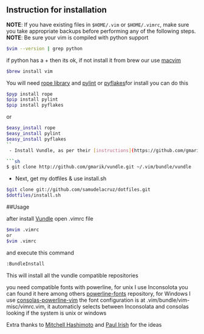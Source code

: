 ## Instruction for installation

**NOTE**: If you have existing files in `$HOME/.vim` or `$HOME/.vimrc`, make sure you take appropriate backups before performing any of the following steps.
**NOTE**: Be sure your vim is compiled with python support

```sh
$vim --version | grep python
```
if python has a + then its ok, if not install it from brew our use [macvim](https://code.google.com/p/macvim/)
```sh
$brew install vim
```

You will need [rope library](http://rope.sourceforge.net/index.html) and [pylint](http://www.logilab.org/857) or [pyflakes](https://pypi.python.org/pypi/pyflakes)for install you can do this

```sh
$pyp install rope
$pip install pylint
$pip install pyflakes
```
or
```sh
$easy_install rope
$easy_install pylint
$easy_install pyflakes
``
 - Install Vundle, as per their [instructions](https://github.com/gmarik/vundle):

```sh
$ git clone http://github.com/gmarik/vundle.git ~/.vim/bundle/vundle
```

 - Next, get my dotfiles & use install.sh

```sh
$git clone git://github.com/samudelacruz/dotfiles.git
$dotfiles/install.sh
```
##Usage

after install [Vundle](https://github.com/gmarik/vundle) open .vimrc file

```sh
$mvim .vimrc
or
$vim .vimrc
```
and execute this command
```sh
:BundleInstall
```

This will install all the vundle compatible repositories

you need compatible fonts with powerline, for unix I use Inconsolota you can found it here among others [powerline-fonts](https://github.com/Lokaltog/powerline-fonts) repository, for Windows I use [consolas-powerline-vim](https://github.com/eugeneching/consolas-powerline-vim) the font configuration is at .vim/bundle/vim-misc/vimrc.vim, it automaticly selects between Inconsolata and consolas looking if the system is unix or windows

Extra thanks to [Mitchell Hashimoto](https://github.com/mitchellh) and [Paul Irish](https://github.com/paulirish) for the ideas
